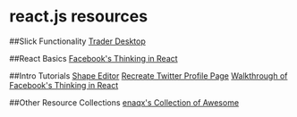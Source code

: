 # react.js resources

##Slick Functionality
[Trader Desktop](http://coenraets.org/blog/2015/03/real-time-trader-desktop-with-react-node-js-and-socket-io/)

##React Basics
[Facebook's Thinking in React](http://facebook.github.io/react/docs/thinking-in-react.html)

##Intro Tutorials
[Shape Editor](http://code.tutsplus.com/tutorials/intro-to-the-react-framework--net-35660)
[Recreate Twitter Profile Page](http://tylermcginnis.com/reactjs-tutorial-a-comprehensive-guide-to-building-apps-with-react/)
[Walkthrough of Facebook's Thinking in React](http://tagtree.tv/thinking-in-react)

##Other Resource Collections
[enaqx's Collection of Awesome](https://github.com/enaqx/awesome-react)
